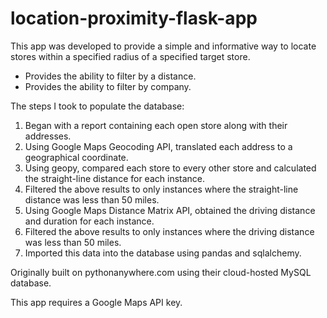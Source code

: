 # location-proximity-flask-app

This app was developed to provide a simple and informative way to locate stores within a specified radius of a specified target store.
  - Provides the ability to filter by a distance.
  - Provides the ability to filter by company.

The steps I took to populate the database:
  1) Began with a report containing each open store along with their addresses.
  2) Using Google Maps Geocoding API, translated each address to a geographical coordinate.
  3) Using geopy, compared each store to every other store and calculated the straight-line distance for each instance.
  4) Filtered the above results to only instances where the straight-line distance was less than 50 miles.
  5) Using Google Maps Distance Matrix API, obtained the driving distance and duration for each instance.
  6) Filtered the above results to only instances where the driving distance was less than 50 miles.
  7) Imported this data into the database using pandas and sqlalchemy.
  
Originally built on pythonanywhere.com using their cloud-hosted MySQL database.

This app requires a Google Maps API key.
